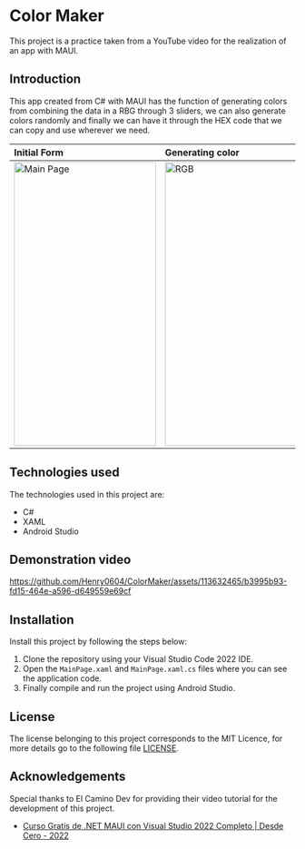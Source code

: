 # Color Maker

This project is a practice taken from a YouTube video for the realization of an app with MAUI.


## Introduction

This app created from C# with MAUI has the function of generating colors from combining the data in a RBG through 3 sliders, we can also generate colors randomly and finally we can have it through the HEX code that we can copy and use wherever we need.

| Initial Form | Generating color | Paste Color |
| :-------- | :------- | :------- | 
|<img src="https://github.com/Henry0604/ColorMaker/assets/113632465/7e2a28fc-6e4e-4ee4-9d19-987dc8871849" alt="Main Page" width="250" height="500" /> | <img src="https://github.com/Henry0604/ColorMaker/assets/113632465/445b0ab3-651f-4bfc-b3cc-a360bdf92676" alt="RGB" width="250" height="500" style="padding=2;"/> | <img src="https://github.com/Henry0604/ColorMaker/assets/113632465/25ea9a8f-3190-441e-bdd8-02e4c43d90af" alt="Color Copied" width="250" height="500" />

## Technologies used 

The technologies used in this project are:

 - C#
 - XAML
 - Android Studio

## Demonstration video


https://github.com/Henry0604/ColorMaker/assets/113632465/b3995b93-fd15-464e-a596-d649559e69cf


## Installation

Install this project by following the steps below:

1. Clone the repository using your Visual Studio Code 2022 IDE.
2. Open the `MainPage.xaml` and `MainPage.xaml.cs` files where you can see the application code.
3. Finally compile and run the project using Android Studio.


## License

The license belonging to this project corresponds to the MIT Licence, for more details go to the following file [LICENSE](LICENSE.txt).

## Acknowledgements

Special thanks to El Camino Dev for providing their video tutorial for the development of this project.

* [Curso Gratis de .NET MAUI con Visual Studio 2022 Completo | Desde Cero - 2022](https://www.youtube.com/watch?v=56Yk0xgbQ5s) 
